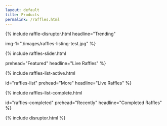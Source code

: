 ```yaml
---
layout: default
title: Products
permalink: /raffles.html
---
```



{%
include raffle-disruptor.html
headline="Trending"

img-1="./images/raffles-listing-test.jpg"
%}



{%
include raffles-slider.html

prehead="Featured"
headline="Live Raffles"
%}



{%
include raffles-list-active.html

id="raffles-list"
prehead="More"
headline="Live Raffles"
%}



{%
include raffles-list-complete.html

id="raffles-completed"
prehead="Recently"
headline="Completed Raffles"
%}



{%
include disruptor.html
%}
